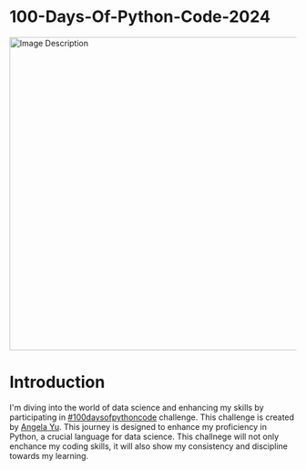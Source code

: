 # 100-Days-Of-Python-Code-2024

<img src="https://img-b.udemycdn.com/course/750x422/2776760_f176_10.jpg" alt="Image Description" width="1000" height = "550">

# Introduction
I'm diving into the world of data science and enhancing my skills by participating in  [#100daysofpythoncode](https://www.udemy.com/course/100-days-of-code/) challenge. This challenge is created by [Angela Yu](https://www.github.com/angelabauer). This journey is designed to enhance my proficiency in Python, a crucial language for data science. This challnege will not only enchance my coding skills, it will also show my consistency and discipline towards my learning.

